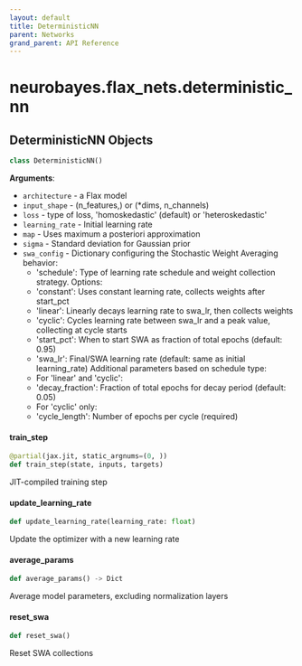 ```yaml
---
layout: default
title: DeterministicNN
parent: Networks
grand_parent: API Reference
---
```


<a id="neurobayes.flax_nets.deterministic_nn"></a>

# neurobayes.flax\_nets.deterministic\_nn

<a id="neurobayes.flax_nets.deterministic_nn.DeterministicNN"></a>

## DeterministicNN Objects

```python
class DeterministicNN()
```

**Arguments**:

- `architecture` - a Flax model
- `input_shape` - (n_features,) or (*dims, n_channels)
- `loss` - type of loss, 'homoskedastic' (default) or 'heteroskedastic'
- `learning_rate` - Initial learning rate
- `map` - Uses maximum a posteriori approximation
- `sigma` - Standard deviation for Gaussian prior
- `swa_config` - Dictionary configuring the Stochastic Weight Averaging behavior:
  - 'schedule': Type of learning rate schedule and weight collection strategy.
  Options:
  - 'constant': Uses constant learning rate, collects weights after start_pct
  - 'linear': Linearly decays learning rate to swa_lr, then collects weights
  - 'cyclic': Cycles learning rate between swa_lr and a peak value, collecting at cycle starts
  - 'start_pct': When to start SWA as fraction of total epochs (default: 0.95)
  - 'swa_lr': Final/SWA learning rate (default: same as initial learning_rate)
  Additional parameters based on schedule type:
  - For 'linear' and 'cyclic':
  - 'decay_fraction': Fraction of total epochs for decay period (default: 0.05)
  - For 'cyclic' only:
  - 'cycle_length': Number of epochs per cycle (required)

<a id="neurobayes.flax_nets.deterministic_nn.DeterministicNN.train_step"></a>

#### train\_step

```python
@partial(jax.jit, static_argnums=(0, ))
def train_step(state, inputs, targets)
```

JIT-compiled training step

<a id="neurobayes.flax_nets.deterministic_nn.DeterministicNN.update_learning_rate"></a>

#### update\_learning\_rate

```python
def update_learning_rate(learning_rate: float)
```

Update the optimizer with a new learning rate

<a id="neurobayes.flax_nets.deterministic_nn.DeterministicNN.average_params"></a>

#### average\_params

```python
def average_params() -> Dict
```

Average model parameters, excluding normalization layers

<a id="neurobayes.flax_nets.deterministic_nn.DeterministicNN.reset_swa"></a>

#### reset\_swa

```python
def reset_swa()
```

Reset SWA collections


